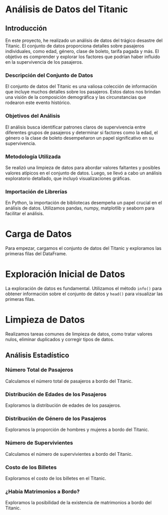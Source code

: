 
# Análisis de Datos del Titanic

## Introducción

En este proyecto, he realizado un análisis de datos del trágico desastre del Titanic. El conjunto de datos proporciona detalles sobre pasajeros individuales, como edad, género, clase de boleto, tarifa pagada y más. El objetivo es comprender y explorar los factores que podrían haber influido en la supervivencia de los pasajeros.

### Descripción del Conjunto de Datos

El conjunto de datos del Titanic es una valiosa colección de información que incluye muchos detalles sobre los pasajeros. Estos datos nos brindan una visión de la composición demográfica y las circunstancias que rodearon este evento histórico.

### Objetivos del Análisis

El análisis busca identificar patrones claros de supervivencia entre diferentes grupos de pasajeros y determinar si factores como la edad, el género o la clase de boleto desempeñaron un papel significativo en su supervivencia.

### Metodología Utilizada

Se realizó una limpieza de datos para abordar valores faltantes y posibles valores atípicos en el conjunto de datos. Luego, se llevó a cabo un análisis exploratorio detallado, que incluyó visualizaciones gráficas.

### Importación de Librerías

En Python, la importación de bibliotecas desempeña un papel crucial en el análisis de datos. Utilizamos pandas, numpy, matplotlib y seaborn para facilitar el análisis.

# Carga de Datos

Para empezar, cargamos el conjunto de datos del Titanic y exploramos las primeras filas del DataFrame.

# Exploración Inicial de Datos

La exploración de datos es fundamental. Utilizamos el método `info()` para obtener información sobre el conjunto de datos y `head()` para visualizar las primeras filas.

# Limpieza de Datos

Realizamos tareas comunes de limpieza de datos, como tratar valores nulos, eliminar duplicados y corregir tipos de datos.

## Análisis Estadístico

### Número Total de Pasajeros

Calculamos el número total de pasajeros a bordo del Titanic.

### Distribución de Edades de los Pasajeros

Exploramos la distribución de edades de los pasajeros.

### Distribución de Género de los Pasajeros

Exploramos la proporción de hombres y mujeres a bordo del Titanic.

### Número de Supervivientes

Calculamos el número de supervivientes a bordo del Titanic.

### Costo de los Billetes

Exploramos el costo de los billetes en el Titanic.

### ¿Había Matrimonios a Bordo?

Exploramos la posibilidad de la existencia de matrimonios a bordo del Titanic.

